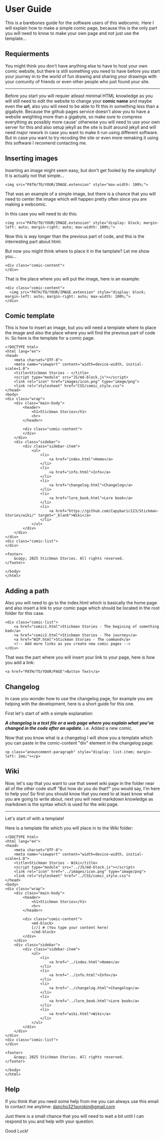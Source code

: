 # User Guide

This is a barebones guide for the software users of this webcomic. Here I will explain how to make a simple comic page, because this is the only part you will need to know to make your own page and not just use the template...

## Requierments

You might think you don't have anything else to have to host your own comic website, but there is still something you need to have before you start your journey in to the world of fun drawing and sharing your drawings with your comunity of friends or even other people who just found your site.

---

Before you start you will requier atleast minimal HTML knowledge as you will still need to edit the website to change your **comic name** and maybe even the **url**, also you will need to be able to fit this in something less than a gigabyte. Because the github pages service doesn't alow you to have a website weighting more than a gigabyte, so make sure to compress everything as possibly more cause' otherwise you will need to use your own server for this and also setup jekyll as the site is built around jekyll and will need major rework in case you want to make it run using different software. But in case you want to try recoding the site or even more remaking it using this software I recomend contacting me.

## Inserting images

Inserting an image might seem easy, but don't get fooled by the simplicity! It is actually not that simple...

```
<img src="PATH/TO/YOUR/IMAGE.extension" style="max-width: 100%;">
```

That was an example of a simple image, but there is a chance that you will need to center the image which will happen pretty often since you are making a webcomic.

In this case you will need to do this:

```
<img src="PATH/TO/YOUR/IMAGE.extension" style="display: block; margin-left: auto; margin-right: auto; max-width: 100%;">
```

Now this is way longer than the previous part of code, and this is the interresting part about html.

But now you might think where to place it in the tamplate? Let me show you...


```
<div class="comic-content">
</div>
```

That is the place where you will put the image, here is an example:

```
<div class="comic-content">
  <img src="PATH/TO/YOUR/IMAGE.extension" style="display: block; margin-left: auto; margin-right: auto; max-width: 100%;">
</div>
```

## Comic template

This is how to insert an image, but you will need a template where to place the image and also the place where you will find the previous part of code in. So here is the template for a comic page:

```
<!DOCTYPE html>
<html lang="en">
<head>
    <meta charset="UTF-8">
    <meta name="viewport" content="width=device-width, initial-scale=1.0">
    <title>Stickman Stories - </title>
    <script type="module" src="JS/md-block.js"></script>
    <link rel="icon" href="images/icon.png" type="image/png">
    <link rel="stylesheet" href="CSS/comic_style.css">
</head>
<body>
<div class="wrap">
    <div class="main-body">
        <header>
            <h1>Stickman Stories</h1>
            <hr>
        </header>

        <div class="comic-content">
        </div>
    </div>
    <div class="sidebar">
        <div class="sidebar-item">
            <ul>
                <li>
                    <a href="index.html">Home</a>
                </li>
                <li>
                    <a href="info.html">Info</a>
                </li>
                <li>
                    <a href="changelog.html">Changelog</a>
                </li>
                <li>
                    <a href="lore_book.html">Lore book</a>
                </li>
                <li>
                    <a href="https://github.com/Capybaric123/Stickman-Stories/wiki/" target="_blank">Wiki</a>
                </li>
            </ul>
        </div>
    </div>
</div>
<div class="comic-list">
</div>

<footer>
    &copy; 2025 Stickman Stories. All rights reserved.
</footer>

</body>
</html>
```

## Adding a path

Also you will need to go to the index.html which is basically the home page and also insert a link to your comic page which should be located in the root folder for this case.

```
<div class="comic-list">
    <a href="comic1.html">Stickman Stories - The begining of something bad</a>
    <a href="comic2.html">Stickman Stories - The journey</a>
    <a href="WIP.html">Stickman Stories - The command</a>
    <!-- Add more links as you create new comic pages -->
</div>
```

That was the part where you will insert your link to your page, here is how you add a link:

```
<a href="PATH/TO/YOUR/PAGE">Button Text</a>
```

## Changelog

In case you wonder how to use the changelog page, for example you are helping with the development, here is a short guide for this one.

First let's start of with a simple explanation:

***A changelog is a text file or a web page where you explain what you've changed in the code after an update.*** i.e. Added a new comic.

Now that you know what is a changelog I will show you a template which you can paste in the comic-content "div" element in the changelog page:

```
<p class="anouncement-paragraph" style="display: list-item; margin-left: 2em;"></p>
```

## Wiki

Now, let's say that you want to use that sweet wiki page in the folder near all of the other code stuff "But how do you do that?" you would say, I'm here to help you! So first you should know that you need to at least know what you are going to write about, next you will need markdown knowledge as markdown is the syntax which is used for the wiki page.

---

Let's start of with a template!

Here is a template file which you will place in to the Wiki folder:

```
<!DOCTYPE html>
<html lang="en">
<head>
    <meta charset="UTF-8">
    <meta name="viewport" content="width=device-width, initial-scale=1.0">
    <title>Stickman Stories - Wiki</title>
    <script type="module" src="../JS/md-block.js"></script>
    <link rel="icon" href="../images/icon.png" type="image/png">
    <link rel="stylesheet" href="../CSS/comic_style.css">
</head>
<body>
<div class="wrap">
    <div class="main-body">
        <header>
            <h1>Stickman Stories</h1>
            <hr>
        </header>

        <div class="comic-content">
            <md-block>
            [//] # (You type your content here)
            </md-block>
        </div>
    </div>
    <div class="sidebar">
        <div class="sidebar-item">
            <ul>
                <li>
                    <a href="../index.html">Home</a>
                </li>
                <li>
                    <a href="../info.html">Info</a>
                </li>
                <li>
                    <a href="../changelog.html">Changelog</a>
                </li>
                <li>
                    <a href="../lore_book.html">Lore book</a>
                </li>
                <li>
                    <a href="wiki.html">Wiki</a>
                </li>
            </ul>
        </div>
    </div>
</div>
<div class="comic-list">
</div>

<footer>
    &copy; 2025 Stickman Stories. All rights reserved.
</footer>

</body>
</html>
```

## Help

If you think that you need some help from me you can always use this email to contact me anytime: <a href="https://mail.google.com/mail/u/0/?fs=1&tf=cm&source=mailto&to=dancho321sorokin@gmail.com" target="_blank">dancho321sorokin@gmail.com</a>

Just there is a small chance that you will need to wait a bit until I can respond to you and help with your question.

Good Luck!
